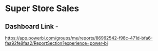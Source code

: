 
# Super Store Sales

## Dashboard Link -
https://app.powerbi.com/groups/me/reports/86962542-f98c-471d-bfa6-faa92fe8faa2/ReportSection?experience=power-bi


